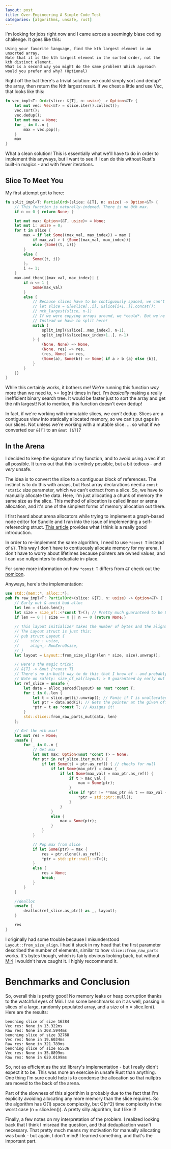 ```yaml
---
layout: post
title: Over-Engineering A Simple Code Test
categories: [algorithms, unsafe, rust]
---
```


I'm looking for jobs right now and I came across a seemingly blase coding challenge. It goes like this:

```
Using your favorite language, find the kth largest element in an unsorted array.
Note that it is the kth largest element in the sorted order, not the kth distinct element.
What is a second way you might do the same problem? Which approach would you prefer and why? (Optional)
```

Right off the bat there's a trivial solution: we could simply sort and dedup* the array, then return the Nth largest result. If we cheat a little and use Vec, that looks like this:

```rust
fn vec_impl<T: Ord>(slice: &[T], n: usize) -> Option<&T> {
    let mut vec: Vec<&T> = slice.iter().collect();
    vec.sort();
    vec.dedup();
    let mut max = None;
    for _ in 0..n {
        max = vec.pop();
    }
    max
}
```

What a clean solution! This is essentially what we'll have to do in order to implement this anyways, but I want to see if I can do this without Rust's built-in magics - and with fewer iterations.

## Slice To Meet You

My first attempt got to here:

```rust
fn split_impl<T: PartialOrd>(slice: &[T], n: usize) -> Option<&T> {
    // This function is naturally-indexed. There is no 0th max.
    if n == 0 { return None; }

    let mut max: Option<(&T, usize)> = None;
    let mut i: usize = 0;
    for t in slice {
        max = if let Some((max_val, max_index)) = max {
            if max_val > t {Some((max_val, max_index))}
            else {Some((t, i))}
        }
        else {
            Some((t, i))
        };
        i += 1;
    }
    max.and_then(|(max_val, max_index)| {
        if n <= 1 {
            Some(max_val)
        }
        else {
            // Because slices have to be contiguously spaced, we can't just do this:
            // let slice = &[&slice[..i], &slice[i+1..]].concat();
            // nth_largest(slice, n-1)
            // If we were copying arrays around, we *could*. But we're working with slices!
            // Instead we have to split here! 
            match (
                split_impl(&slice[..max_index], n-1),
                split_impl(&slice[max_index+1..], n-1)
            ) {
                (None, None) => None,
                (None, res) => res,
                (res, None) => res,
                (Some(a), Some(b)) => Some( if a > b {a} else {b}),
            }
        }
    })
}
```

While this certainly works, it bothers me! We're running this function *way* more than we need to, >= log(n) times in fact. I'm *basically* making a really inefficient binary search tree. It would be faster just to sort the array and get the nth largest! Not to mention, this function doesn't even dedup!

In fact, if we're working with immutable slices, we *can't* dedup. Slices are a contiguous view into statically allocated memory, so we can't put gaps in our slices. Not unless we're working with a mutable slice. ... so what if we converted our `&[T]` to an `&mut [&T]`?

## In the Arena

I decided to keep the signature of my function, and to avoid using a vec if at all possible. It turns out that this is entirely possible, but a bit tedious - and *very* unsafe.

The idea is to convert the slice to a contiguous block of references. The instinct is to do this with arrays, but Rust array declarations need a `const 'static` size parameter, which we can't extract from a slice. So, we have to manually allocate the data. Here, I'm just allocating a chunk of memory the same size as the slice. This method of allocation is called linear or arena allocation, and it's one of the simplest forms of memory allocation out there.

I first heard about arena allocators while trying to implement a graph-based node editor for Sundile and I ran into the issue of implementing a self-referencing struct. [This article](https://manishearth.github.io/blog/2021/03/15/arenas-in-rust/) provides what I think is a really good introduction.

In order to re-implement the same algorithm, I need to use `*const T` instead of `&T`. This way I don't have to contiuously allocate memory for my arena, I don't have to worry about lifetimes because pointers are owned values, and I can use nullpointers to dedupliate in-place.

For some more information on how `*const T` differs from `&T` check out the [nomicon](https://doc.rust-lang.org/nomicon/subtyping.html#variance).

Anyways, here's the implementation:

```rust
use std::{mem::*, alloc::*};
pub fn raw_impl<T: PartialOrd>(slice: &[T], n: usize) -> Option<&T> {
    // Early out & avoid bad alloc
    let len = slice.len();
    let size = size_of::<*const T>(); // Pretty much guaranteed to be 8, but doesn't hurt to be sure.
    if len == 0 || size == 0 || n == 0 {return None;}
    
    // This layout initializer takes the number of bytes and the alignment.
    // The Layout struct is just this:
    // pub struct Layout {
    //     size_: usize,
    //     align_: NonZeroUsize,
    // }
    let layout = Layout::from_size_align(len * size, size).unwrap();

    // Here's the magic trick:
    // &[T] -> &mut [*const T]
    // There's no in-built way to do this that I know of - and probably for good reason.
    // Note on safety: size_of_val(layout) > 0 guaranteed by early out
    let ref_slice = unsafe {
        let data = alloc_zeroed(layout) as *mut *const T;
        for i in 0..len {
            let t = slice.get(i).unwrap(); // Panic if T is unallocated.
            let ptr = data.add(i); // Gets the pointer at the given offset.
            *ptr = t as *const T; // Assigns it!
        }
        std::slice::from_raw_parts_mut(data, len)
    };

    // Get the nth max!
    let mut res = None;
    unsafe {
        for _ in 0..n {
            // Get max
            let mut max: Option<&mut *const T> = None;
            for ptr in ref_slice.iter_mut() {
                if let Some(t) = ptr.as_ref() { // checks for null
                    if let Some(max_ptr) = &max {
                        if let Some(max_val) = max_ptr.as_ref() {
                            if t > max_val {
                                max = Some(ptr);
                            }
                            else if *ptr != **max_ptr && t == max_val { //dedup
                                *ptr = std::ptr::null();
                            }
                        }
                    }
                    else {
                        max = Some(ptr);
                    }
                }
            }

            // Pop max from slice
            if let Some(ptr) = max {
                res = ptr.clone().as_ref();
                *ptr = std::ptr::null::<T>();
            }
            else {
                res = None;
                break;
            }
        }
    }

    //dealloc
    unsafe {
        dealloc(ref_slice.as_ptr() as _, layout);
    }

    res
}
```

I originally had some trouble because I misunderstood `Layout::from_size_align`. I had it stuck in my head that the first parameter described the number of elements, similar to how `slice::from_raw_parts` works. It's bytes though, which is fairly obvious looking back, but without [Miri](https://github.com/rust-lang/miri) I wouldn't have caught it. I highly reccommend it.

# Benchmarks and Conclusion

So, overall this is pretty good! No memory leaks or heap corruption thanks to the watchful eyes of Miri. I ran some benchmarks on it as well, passing in slices of a large, randomly populated array, and a size of n = slice.len(). Here are the results:

```
benching slice of size 16384
Vec res: None in 13.322ms
Raw res: None in 208.5944ms
benching slice of size 32768
Vec res: None in 19.6034ms
Raw res: None in 321.789ms
benching slice of size 65536
Vec res: None in 35.8899ms
Raw res: None in 620.0199ms
```

So, not as efficient as the std library's implementation - but I really didn't expect it to be. This was more an exercise in unsafe Rust than anything. One thing I'm sure could help is to condense the allocation so that nullptrs are moved to the back of the arena.

Part of the slowness of this algorithim is probably due to the fact that I'm explicity avoiding allocating any more memory than the slice requires. So the algorithm has O(1) space complexity, but O(n^2) time complexity in the worst case (n = slice.len()). A pretty silly algorithm, but I like it!

Finally, a few notes on my interpretation of the problem. I realized looking back that I think I misread the question, and that dedupliaction wasn't necessary. That pretty much means my motivation for manually allocating was bunk - but again, I don't mind! I learned something, and that's the important part. 